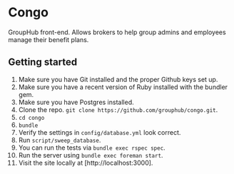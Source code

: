 Congo
=====

GroupHub front-end. Allows brokers to help group admins and employees manage
their benefit plans.

Getting started
---------------

1. Make sure you have Git installed and the proper Github keys set up.
2. Make sure you have a recent version of Ruby installed with the bundler gem.
3. Make sure you have Postgres installed.
4. Clone the repo. `git clone https://github.com/grouphub/congo.git`.
5. `cd congo`
6. `bundle`
7. Verify the settings in `config/database.yml` look correct.
8. Run `script/sweep_database`.
9. You can run the tests via `bundle exec rspec spec`.
10. Run the server using `bundle exec foreman start`.
11. Visit the site locally at [http://localhost:3000].

